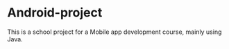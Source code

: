 # Android-project

This is a school project for a Mobile app development course, mainly using Java.
